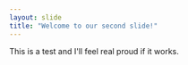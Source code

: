 ```yaml
---
layout: slide
title: "Welcome to our second slide!"
---
```

This is a test and I'll feel real proud if it works.
